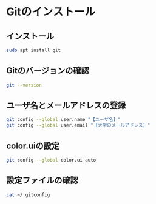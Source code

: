 # Gitのインストール

## インストール
```bash
sudo apt install git
```

## Gitのバージョンの確認
```bash
git --version
```

## ユーザ名とメールアドレスの登録
```bash
git config --global user.name "【ユーザ名】"
git config --global user.email "【大学のメールアドレス】"
```

## color.uiの設定
```bash
git config --global color.ui auto
```

## 設定ファイルの確認
```bash
cat ~/.gitconfig
```
